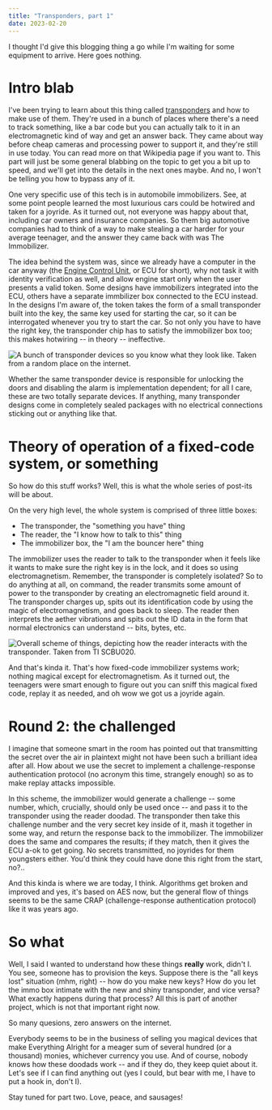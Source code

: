 ```yaml
---
title: "Transponders, part 1"
date: 2023-02-20
---
```


I thought I'd give this blogging thing a go while I'm waiting for some equipment to arrive. Here goes nothing.

# Intro blab

I've been trying to learn about this thing called [transponders](https://en.wikipedia.org/wiki/Transponder) and how to make use of them. They're used in a bunch of places where there's a need to track something, like a bar code but you can actually talk to it in an electromagnetic kind of way and get an answer back. They came about way before cheap cameras and processing power to support it, and they're still in use today. You can read more on that Wikipedia page if you want to. This part will just be some general blabbing on the topic to get you a bit up to speed, and we'll get into the details in the next ones maybe. And no, I won't be telling you how to bypass any of it.

One very specific use of this tech is in automobile immobilizers. See, at some point people learned the most luxurious cars could be hotwired and taken for a joyride. As it turned out, not everyone was happy about that, including car owners and insurance companies. So them big automotive companies had to think of a way to make stealing a car harder for your average teenager, and the answer they came back with was The Immobilizer.

The idea behind the system was, since we already have a computer in the car anyway (the [Engine Control Unit](https://en.wikipedia.org/wiki/Engine_control_unit), or ECU for short), why not task it with identity verification as well, and allow engine start only when the user presents a valid token. Some designs have immobilizers integrated into the ECU, others have a separate immbilizer box connected to the ECU instead. In the designs I'm aware of, the token takes the form of a small transponder built into the key, the same key used for starting the car, so it can be interrogated whenever you try to start the car. So not only you have to have the right key, the transponder chip has to satisfy the immobilizer box too; this makes hotwiring -- in theory -- ineffective.

![A bunch of transponder devices so you know what they look like. Taken from a random place on the internet.](/blarg/assets/20230220/transponders.jpg)

Whether the same transponder device is responsible for unlocking the doors and disabling the alarm is implementation dependent; for all I care, these are two totally separate devices. If anything, many transponder designs come in completely sealed packages with no electrical connections sticking out or anything like that.

# Theory of operation of a fixed-code system, or something

So how do this stuff works? Well, this is what the whole series of post-its will be about.

On the very high level, the whole system is comprised of three little boxes:

* The transponder, the "something you have" thing
* The reader, the "I know how to talk to this" thing
* The immobilizer box, the "I am the bouncer here" thing

The immobilizer uses the reader to talk to the transponder when it feels like it wants to make sure the right key is in the lock, and it does so using electromagnetism. Remember, the transponder is completely isolated? So to do anything at all, on command, the reader transmits some amount of power to the transponder by creating an electromagnetic field around it. The transponder charges up, spits out its identification code by using the magic of electromagnetism, and goes back to sleep. The reader then interprets the aether vibrations and spits out the ID data in the form that normal electronics can understand -- bits, bytes, etc.

![Overall scheme of things, depicting how the reader interacts with the transponder. Taken from TI SCBU020.](/blarg/assets/20230220/overall-scheme-of-things.png)

And that's kinda it. That's how fixed-code immobilizer systems work; nothing magical except for electromagnetism. As it turned out, the teenagers were smart enough to figure out you can sniff this magical fixed code, replay it as needed, and oh wow we got us a joyride again.

# Round 2: the challenged

I imagine that someone smart in the room has pointed out that transmitting the secret over the air in plaintext might not have been such a brilliant idea after all. How about we use the secret to implement a challenge-response authentication protocol (no acronym this time, strangely enough) so as to make replay attacks impossible.

In this scheme, the immobilizer would generate a challenge -- some number, which, crucially, should only be used once -- and pass it to the transponder using the reader doodad. The transponder then take this challenge number and the very secret key inside of it, mash it together in some way, and return the response back to the immobilizer. The immobilizer does the same and compares the results; if they match, then it gives the ECU a-ok to get going. No secrets transmitted, no joyrides for them youngsters either. You'd think they could have done this right from the start, no?..

And this kinda is where we are today, I think. Algorithms get broken and improved and yes, it's based on AES now, but the general flow of things seems to be the same CRAP (challenge-response authentication protocol) like it was years ago.

# So what

Well, I said I wanted to understand how these things **really** work, didn't I. You see, someone has to provision the keys. Suppose there is the "all keys lost" situation (mhm, right) -- how do you make new keys? How do you let the immo box intimate with the new and shiny transponder, and vice versa? What exactly happens during that process? All this is part of another project, which is not that important right now.

So many quesions, zero answers on the internet.

Everybody seems to be in the business of selling you magical devices that make Everything Alright for a meager sum of several hundred (or a thousand) monies, whichever currency you use. And of course, nobody knows how these doodads work -- and if they do, they keep quiet about it. Let's see if I can find anything out (yes I could, but bear with me, I have to put a hook in, don't I).

Stay tuned for part two. Love, peace, and sausages!
